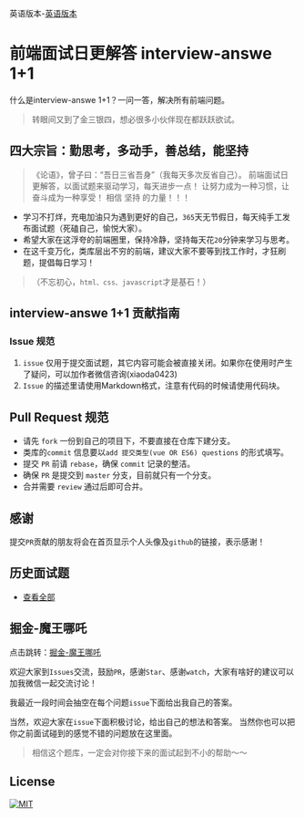 英语版本-[英语版本](https://github.com/webVueBlog/interview-answe/blob/master/README.en.md)

# 前端面试日更解答 interview-answe 1+1

什么是interview-answe 1+1？一问一答，解决所有前端问题。

> 转眼间又到了金三银四，想必很多小伙伴现在都跃跃欲试。 

## 四大宗旨：勤思考，多动手，善总结，能坚持

> 《论语》，曾子曰：“吾日三省吾身”（我每天多次反省自己）。
> 前端面试日更解答，以面试题来驱动学习，每天进步一点！
> 让努力成为一种习惯，让奋斗成为一种享受！ 
> 相信 坚持 的力量！！！

- 学习不打烊，充电加油只为遇到更好的自己，`365`天无节假日，每天纯手工发布面试题（死磕自己，愉悦大家）。
- 希望大家在这浮夸的前端圈里，保持冷静，坚持每天花`20`分钟来学习与思考。
- 在这千变万化，类库层出不穷的前端，建议大家不要等到找工作时，才狂刷题，提倡每日学习！

> （不忘初心，`html、css、javascript`才是基石！）

## interview-answe 1+1 贡献指南

### Issue 规范

1. `issue` 仅用于提交面试题，其它内容可能会被直接关闭。如果你在使用时产生了疑问，可以加作者微信咨询(xiaoda0423)
2. `Issue` 的描述里请使用Markdown格式，注意有代码的时候请使用代码块。

## Pull Request 规范

- 请先 `fork` 一份到自己的项目下，不要直接在仓库下建分支。
- 类库的`commit` 信息要以`add 提交类型(vue OR ES6) questions` 的形式填写。
- 提交 `PR` 前请 `rebase`，确保 `commit` 记录的整洁。
- 确保 `PR` 是提交到 `master` 分支，目前就只有一个分支。
- 合并需要 `review` 通过后即可合并。

## 感谢

提交`PR`贡献的朋友将会在首页显示个人头像及`github`的链接，表示感谢！

## 历史面试题

- [查看全部](https://github.com/webVueBlog/interview-answe/blob/master/interviewAnswe.md)

## 掘金-魔王哪吒

点击跳转：[掘金-魔王哪吒](https://juejin.im/user/5e477d7ce51d4526c550a27d)

欢迎大家到`Issues`交流，鼓励`PR`，感谢`Star`、感谢`watch`，大家有啥好的建议可以加我微信一起交流讨论！

我最近一段时间会抽空在每个问题`issue`下面给出我自己的答案。

当然，欢迎大家在`issue`下面积极讨论，给出自己的想法和答案。 当然你也可以把你之前面试碰到的感觉不错的问题放在这里面。

> 相信这个题库，一定会对你接下来的面试起到不小的帮助～～

## License
[![MIT](http://api.haizlin.cn/api?mod=interview&ctr=issues&act=generateSVG&type=a.svg)](https://github.com/webVueBlog/interview-answe)
